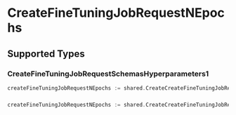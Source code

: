 # CreateFineTuningJobRequestNEpochs


## Supported Types

### CreateFineTuningJobRequestSchemasHyperparameters1

```go
createFineTuningJobRequestNEpochs := shared.CreateCreateFineTuningJobRequestNEpochsCreateFineTuningJobRequestSchemasHyperparameters1(shared.CreateFineTuningJobRequestSchemasHyperparameters1{/* values here */})
```

### 

```go
createFineTuningJobRequestNEpochs := shared.CreateCreateFineTuningJobRequestNEpochsInteger(int64{/* values here */})
```

